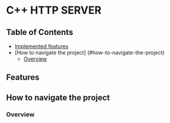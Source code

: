 # C++ HTTP SERVER

## Table of Contents
- [Implemented features](#features)
- [How to navigate the project] (#how-to-navigate-the-project)
  + [Overview](#overview)
## Features

## How to navigate the project
### Overview
